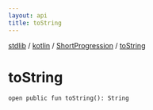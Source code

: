```yaml
---
layout: api
title: toString
---
```

[stdlib](../../index.html) / [kotlin](../index.html) / [ShortProgression](index.html) / [toString](toString.html)

# toString

```
open public fun toString(): String
```
